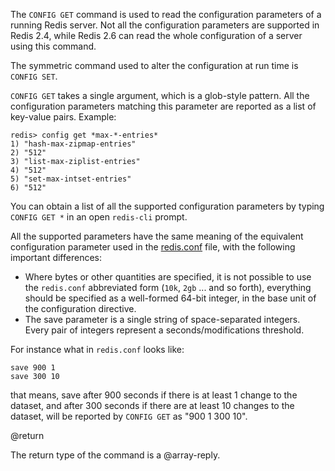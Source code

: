 The `CONFIG GET` command is used to read the configuration parameters of a
running Redis server. Not all the configuration parameters are supported in
Redis 2.4, while Redis 2.6 can read the whole configuration of a server using
this command.

The symmetric command used to alter the configuration at run time is
`CONFIG SET`.

`CONFIG GET` takes a single argument, which is a glob-style pattern. All the
configuration parameters matching this parameter are reported as a list of
key-value pairs. Example:

```
redis> config get *max-*-entries*
1) "hash-max-zipmap-entries"
2) "512"
3) "list-max-ziplist-entries"
4) "512"
5) "set-max-intset-entries"
6) "512"
```

You can obtain a list of all the supported configuration parameters by typing
`CONFIG GET *` in an open `redis-cli` prompt.

All the supported parameters have the same meaning of the equivalent
configuration parameter used in the [redis.conf][hgcarr22rc] file, with the
following important differences:

[hgcarr22rc]: http://github.com/redis/redis/raw/2.8/redis.conf

- Where bytes or other quantities are specified, it is not possible to use the
  `redis.conf` abbreviated form (`10k`, `2gb` ... and so forth), everything
  should be specified as a well-formed 64-bit integer, in the base unit of the
  configuration directive.
- The save parameter is a single string of space-separated integers. Every pair
  of integers represent a seconds/modifications threshold.

For instance what in `redis.conf` looks like:

```
save 900 1
save 300 10
```

that means, save after 900 seconds if there is at least 1 change to the dataset,
and after 300 seconds if there are at least 10 changes to the dataset, will be
reported by `CONFIG GET` as "900 1 300 10".

@return

The return type of the command is a @array-reply.
